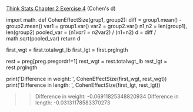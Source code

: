 [Think Stats Chapter 2 Exercise 4](http://greenteapress.com/thinkstats2/html/thinkstats2003.html#toc24) (Cohen's d)

>> 
import math. 
def CohenEffectSize(grup1, group2):
  diff = group1.mean() - group2.mean()
  var1 = group1.var()
  var2 = group2.var()
  n1,n2 = len(group1), len(group2)
  pooled_var = (n1*var1 = n2*var2) / (n1+n2)
  d = diff / math.sqrt(pooled_var)
  return d

first_wgt = first.totalwgt_lb
first_lgt = first.prglngth

rest = preg[preg.pregordr!=1]
rest_wgt = rest.totalwgt_lb
rest_lgt = rest.prglngth

print('Difference in weight: ', CohenEffectSize(first_wgt, rest_wgt))
print('Difference in length: ', CohenEffectSize(first_lgt, rest_lgt))

>> Difference in weight:  -0.06911825348820934
>> Difference in length:  -0.03131178583370273
